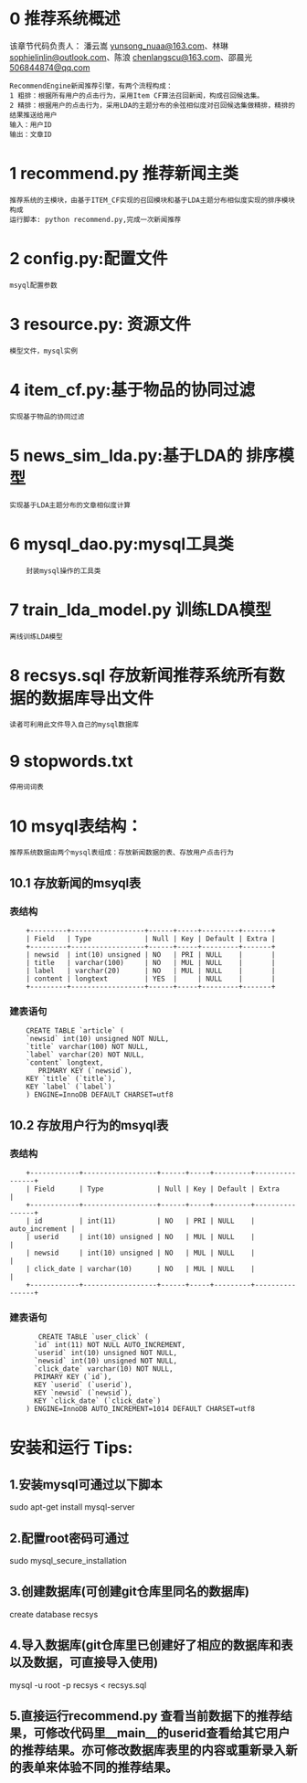 # 0 推荐系统概述
该章节代码负责人： 潘云嵩 yunsong_nuaa@163.com、林琳 sophielinlin@outlook.com、陈浪  chenlangscu@163.com、邵晨光 506844874@qq.com

    RecommendEngine新闻推荐引擎，有两个流程构成：
    1 粗排：根据所有用户的点击行为，采用Item CF算法召回新闻，构成召回候选集。
    2 精排：根据用户的点击行为，采用LDA的主题分布的余弦相似度对召回候选集做精排，精排的结果推送给用户
    输入：用户ID
    输出：文章ID

# 1 recommend.py 推荐新闻主类
    推荐系统的主模块，由基于ITEM_CF实现的召回模块和基于LDA主题分布相似度实现的排序模块构成
    运行脚本: python recommend.py,完成一次新闻推荐

# 2 config.py:配置文件
    msyql配置参数
# 3 resource.py: 资源文件
    模型文件，mysql实例
# 4 item_cf.py:基于物品的协同过滤
    实现基于物品的协同过滤
# 5 news_sim_lda.py:基于LDA的 排序模型
    实现基于LDA主题分布的文章相似度计算
# 6 mysql_dao.py:mysql工具类
        封装mysql操作的工具类
# 7 train_lda_model.py 训练LDA模型
    离线训练LDA模型

# 8 recsys.sql 存放新闻推荐系统所有数据的数据库导出文件

    读者可利用此文件导入自己的mysql数据库


# 9 stopwords.txt
    停用词词表

# 10 msyql表结构：
    推荐系统数据由两个mysql表组成：存放新闻数据的表、存放用户点击行为


## 10.1 存放新闻的msyql表
### 表结构

        +---------+------------------+------+-----+---------+-------+
        | Field   | Type             | Null | Key | Default | Extra |
        +---------+------------------+------+-----+---------+-------+
        | newsid  | int(10) unsigned | NO   | PRI | NULL    |       |
        | title   | varchar(100)     | NO   | MUL | NULL    |       |
        | label   | varchar(20)      | NO   | MUL | NULL    |       |
        | content | longtext         | YES  |     | NULL    |       |
        +---------+------------------+------+-----+---------+-------+


### 建表语句

        CREATE TABLE `article` (
        `newsid` int(10) unsigned NOT NULL,
        `title` varchar(100) NOT NULL,
        `label` varchar(20) NOT NULL,
        `content` longtext,
           PRIMARY KEY (`newsid`),
        KEY `title` (`title`),
        KEY `label` (`label`)
        ) ENGINE=InnoDB DEFAULT CHARSET=utf8


## 10.2 存放用户行为的msyql表
### 表结构

        +------------+------------------+------+-----+---------+----------------+
        | Field      | Type             | Null | Key | Default | Extra          |
        +------------+------------------+------+-----+---------+----------------+
        | id         | int(11)          | NO   | PRI | NULL    | auto_increment |
        | userid     | int(10) unsigned | NO   | MUL | NULL    |                |
        | newsid     | int(10) unsigned | NO   | MUL | NULL    |                |
        | click_date | varchar(10)      | NO   | MUL | NULL    |                |
        +------------+------------------+------+-----+---------+----------------+

### 建表语句

           CREATE TABLE `user_click` (
          `id` int(11) NOT NULL AUTO_INCREMENT,
          `userid` int(10) unsigned NOT NULL,
          `newsid` int(10) unsigned NOT NULL,
          `click_date` varchar(10) NOT NULL,
          PRIMARY KEY (`id`),
          KEY `userid` (`userid`),
          KEY `newsid` (`newsid`),
          KEY `click_date` (`click_date`)
        ) ENGINE=InnoDB AUTO_INCREMENT=1014 DEFAULT CHARSET=utf8


# 安装和运行 Tips:
## 1.安装mysql可通过以下脚本
sudo apt-get install mysql-server
## 2.配置root密码可通过
sudo mysql_secure_installation
## 3.创建数据库(可创建git仓库里同名的数据库)
create database recsys
## 4.导入数据库(git仓库里已创建好了相应的数据库和表以及数据，可直接导入使用)
mysql -u root -p recsys < recsys.sql
## 5.直接运行recommend.py 查看当前数据下的推荐结果，可修改代码里__main__的userid查看给其它用户的推荐结果。亦可修改数据库表里的内容或重新录入新的表单来体验不同的推荐结果。

